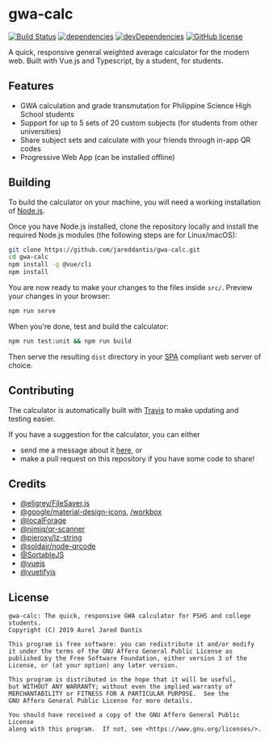 # gwa-calc

[![Build Status](https://travis-ci.com/jareddantis/gwa-calc.svg?branch=master)](https://travis-ci.com/jareddantis/gwa-calc) [![dependencies](https://david-dm.org/jareddantis/gwa-calc/status.svg)](https://david-dm.org/jareddantis/gwa-calc) [![devDependencies](https://david-dm.org/jareddantis/gwa-calc/dev-status.svg)](https://david-dm.org/jareddantis/gwa-calc?type=dev) [![GitHub license](https://img.shields.io/github/license/jareddantis/gwa-calc.svg)](https://github.com/jareddantis/gwa-calc/blob/master/LICENSE.md)

A quick, responsive general weighted average calculator for the modern web. Built with Vue.js and Typescript, by a student, for students.

## Features

* GWA calculation and grade transmutation for Philippine Science High School students
* Support for up to 5 sets of 20 custom subjects (for students from other universities)
* Share subject sets and calculate with your friends through in-app QR codes
* Progressive Web App (can be installed offline)

## Building

To build the calculator on your machine, you will need a working installation of [Node.js](https://nodejs.org/en/download/).

Once you have Node.js installed, clone the repository locally and install the required Node.js modules (the following steps are for Linux/macOS):

```bash
git clone https://github.com/jareddantis/gwa-calc.git
cd gwa-calc
npm install -g @vue/cli
npm install
```

You are now ready to make your changes to the files inside `src/`. Preview your changes in your browser:

```bash
npm run serve
```

When you're done, test and build the calculator:

```bash
npm run test:unit && npm run build
```

Then serve the resulting `dist` directory in your [SPA](https://en.wikipedia.org/wiki/Single-page_application) compliant web server of choice.

## Contributing

The calculator is automatically built with [Travis](https://travis-ci.com) to make updating and testing easier.

If you have a suggestion for the calculator, you can either

* send me a message about it [here,](http://server.jared.gq/feedback/?subject=GWACalc-vue) or
* make a pull request on this repository if you have some code to share!

## Credits

- [@eligrey/FileSaver.js](https://github.com/eligrey/FileSaver.js/)
- [@google/material-design-icons,](https://material.io) [/workbox](https://github.com/googlechrome/workbox)
- [@localForage](https://github.com/localForage/localForage)
- [@nimiq/qr-scanner](https://github.com/nimiq/qr-scanner)
- [@pieroxy/lz-string](https://github.com/pieroxy/lz-string)
- [@soldair/node-qrcode](https://github.com/soldair/node-qrcode)
- [@SortableJS](https://github.com/SortableJS/Sortable)
- [@vuejs](https://vuejs.org/)
- [@vuetifyjs](https://vuetifyjs.com)

## License

```
gwa-calc: The quick, responsive GWA calculator for PSHS and college students.
Copyright (C) 2019 Aurel Jared Dantis

This program is free software: you can redistribute it and/or modify
it under the terms of the GNU Affero General Public License as
published by the Free Software Foundation, either version 3 of the
License, or (at your option) any later version.

This program is distributed in the hope that it will be useful,
but WITHOUT ANY WARRANTY; without even the implied warranty of
MERCHANTABILITY or FITNESS FOR A PARTICULAR PURPOSE.  See the
GNU Affero General Public License for more details.

You should have received a copy of the GNU Affero General Public License
along with this program.  If not, see <https://www.gnu.org/licenses/>.
```
